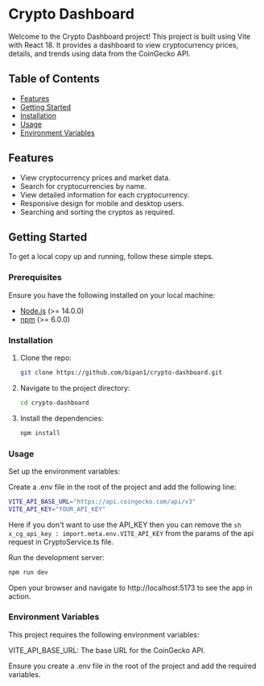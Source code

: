 # Crypto Dashboard

Welcome to the Crypto Dashboard project! This project is built using Vite with React 18. It provides a dashboard to view cryptocurrency prices, details, and trends using data from the CoinGecko API.

## Table of Contents

- [Features](#features)
- [Getting Started](#getting-started)
- [Installation](#installation)
- [Usage](#usage)
- [Environment Variables](#environment-variables)

## Features

- View cryptocurrency prices and market data.
- Search for cryptocurrencies by name.
- View detailed information for each cryptocurrency.
- Responsive design for mobile and desktop users.
- Searching and sorting the cryptos as required.

 
## Getting Started

To get a local copy up and running, follow these simple steps.

### Prerequisites

Ensure you have the following installed on your local machine:

- [Node.js](https://nodejs.org/) (>= 14.0.0)
- [npm](https://www.npmjs.com/) (>= 6.0.0)

### Installation

1. Clone the repo:

   ```sh
   git clone https://github.com/bipan1/crypto-dashboard.git
   ```
   
2. Navigate to the project directory:

   ```sh
   cd crypto-dashboard
   ```

3. Install the dependencies:

    ```sh
    npm install
    ```
### Usage
Set up the environment variables:

Create a .env file in the root of the project and add the following line:

```sh
VITE_API_BASE_URL="https://api.coingecko.com/api/v3"
VITE_API_KEY="YOUR_API_KEY"
```
Here if you don't want to use the API_KEY then you can remove the ```sh x_cg_api_key : import.meta.env.VITE_API_KEY``` from the params of the api request in CryptoService.ts file. 


Run the development server:
  
  ```sh
  npm run dev
  ```
Open your browser and navigate to http://localhost:5173 to see the app in action.

### Environment Variables
This project requires the following environment variables:

VITE_API_BASE_URL: The base URL for the CoinGecko API.

Ensure you create a .env file in the root of the project and add the required variables.
